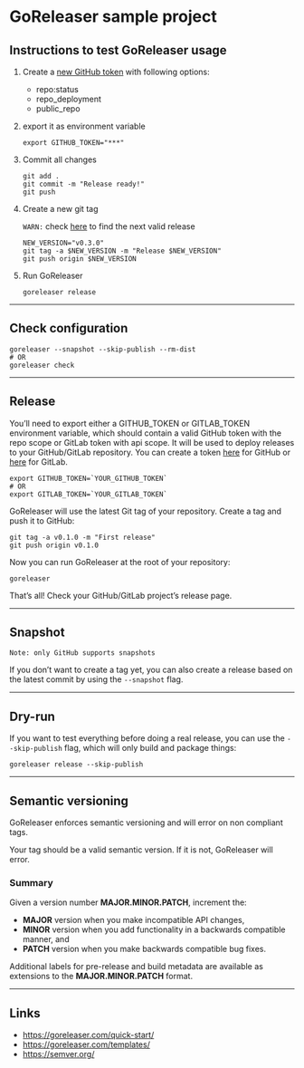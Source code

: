 
# GoReleaser sample project

## Instructions to test GoReleaser usage

1. Create a [new GitHub token](https://github.com/settings/tokens/new) with following options:

	- repo:status
	- repo_deployment
	- public_repo

2. export it as environment variable

	```shell
	export GITHUB_TOKEN="***"
	```

2. Commit all changes

	```shell
	git add .
	git commit -m "Release ready!"
	git push
	```

3. Create a new git tag

	`WARN:` check [here](https://github.com/bygui86/go-releaser/releases) to find the next valid release

	```shell
	NEW_VERSION="v0.3.0"
	git tag -a $NEW_VERSION -m "Release $NEW_VERSION"
	git push origin $NEW_VERSION
	```

4. Run GoReleaser

	```shell
	goreleaser release
	```

---

## Check configuration

```shell
goreleaser --snapshot --skip-publish --rm-dist
# OR
goreleaser check
```

---

## Release

You’ll need to export either a GITHUB_TOKEN or GITLAB_TOKEN environment variable, which should contain a valid GitHub token with the repo scope or GitLab token with api scope.
It will be used to deploy releases to your GitHub/GitLab repository. You can create a token [here](https://github.com/settings/tokens/new) for GitHub or [here](https://gitlab.com/profile/personal_access_tokens) for GitLab.

```shell
export GITHUB_TOKEN=`YOUR_GITHUB_TOKEN`
# OR
export GITLAB_TOKEN=`YOUR_GITLAB_TOKEN`
```

GoReleaser will use the latest Git tag of your repository. Create a tag and push it to GitHub:

```shell
git tag -a v0.1.0 -m "First release"
git push origin v0.1.0
```

Now you can run GoReleaser at the root of your repository:

```shell
goreleaser
```

That’s all! Check your GitHub/GitLab project’s release page.

---

## Snapshot

`Note: only GitHub supports snapshots`

If you don’t want to create a tag yet, you can also create a release based on the latest commit by using the `--snapshot` flag.

---

## Dry-run

If you want to test everything before doing a real release, you can use the `--skip-publish` flag, which will only build and package things:

```shell
goreleaser release --skip-publish
```

---

## Semantic versioning

GoReleaser enforces semantic versioning and will error on non compliant tags.

Your tag should be a valid semantic version. If it is not, GoReleaser will error.

### Summary

Given a version number **MAJOR.MINOR.PATCH**, increment the:
* **MAJOR** version when you make incompatible API changes,
* **MINOR** version when you add functionality in a backwards compatible manner, and
* **PATCH** version when you make backwards compatible bug fixes.

Additional labels for pre-release and build metadata are available as extensions to the **MAJOR.MINOR.PATCH** format.

---

## Links

* https://goreleaser.com/quick-start/
* https://goreleaser.com/templates/
* https://semver.org/
